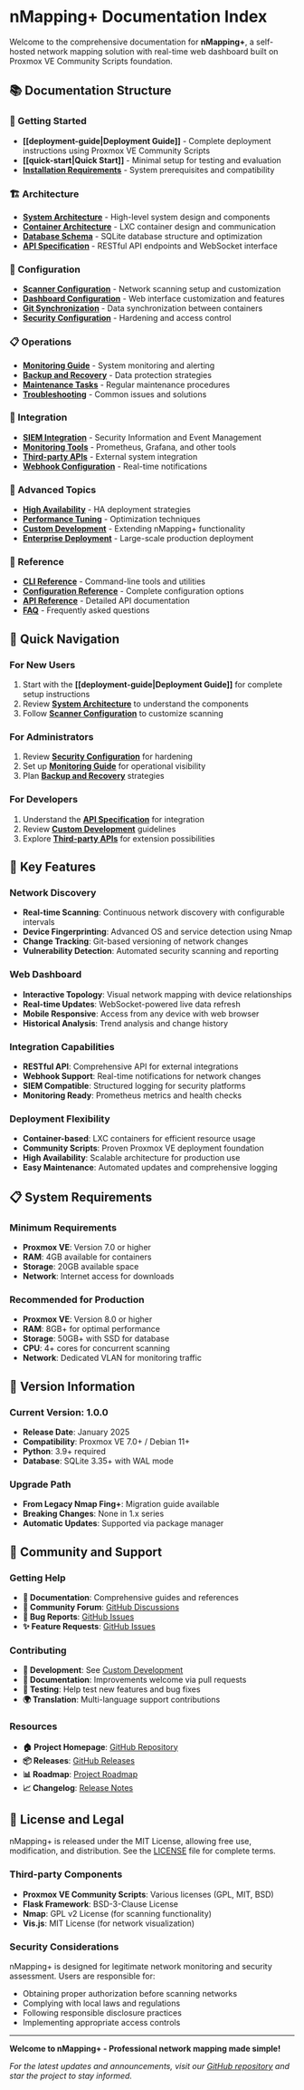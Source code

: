 # nMapping+ Documentation Index

Welcome to the comprehensive documentation for **nMapping+**, a self-hosted network mapping solution with real-time web dashboard built on Proxmox VE Community Scripts foundation.

## 📚 Documentation Structure

### 🚀 Getting Started
- **[[deployment-guide|Deployment Guide]]** - Complete deployment instructions using Proxmox VE Community Scripts
- **[[quick-start|Quick Start]]** - Minimal setup for testing and evaluation
- **[Installation Requirements](requirements.md)** - System prerequisites and compatibility

### 🏗️ Architecture
- **[System Architecture](architecture/overview.md)** - High-level system design and components
- **[Container Architecture](architecture/containers.md)** - LXC container design and communication
- **[Database Schema](architecture/database.md)** - SQLite database structure and optimization
- **[API Specification](architecture/api.md)** - RESTful API endpoints and WebSocket interface

### 🔧 Configuration
- **[Scanner Configuration](configuration/scanner.md)** - Network scanning setup and customization
- **[Dashboard Configuration](configuration/dashboard.md)** - Web interface customization and features
- **[Git Synchronization](configuration/git-sync.md)** - Data synchronization between containers
- **[Security Configuration](configuration/security.md)** - Hardening and access control

### 📋 Operations
- **[Monitoring Guide](operations/monitoring.md)** - System monitoring and alerting
- **[Backup and Recovery](operations/backup.md)** - Data protection strategies
- **[Maintenance Tasks](operations/maintenance.md)** - Regular maintenance procedures
- **[Troubleshooting](operations/troubleshooting.md)** - Common issues and solutions

### 🔌 Integration
- **[SIEM Integration](integration/siem.md)** - Security Information and Event Management
- **[Monitoring Tools](integration/monitoring.md)** - Prometheus, Grafana, and other tools
- **[Third-party APIs](integration/apis.md)** - External system integration
- **[Webhook Configuration](integration/webhooks.md)** - Real-time notifications

### 🚀 Advanced Topics
- **[High Availability](advanced/high-availability.md)** - HA deployment strategies
- **[Performance Tuning](advanced/performance.md)** - Optimization techniques
- **[Custom Development](advanced/development.md)** - Extending nMapping+ functionality
- **[Enterprise Deployment](advanced/enterprise.md)** - Large-scale production deployment

### 📖 Reference
- **[CLI Reference](reference/cli.md)** - Command-line tools and utilities
- **[Configuration Reference](reference/configuration.md)** - Complete configuration options
- **[API Reference](reference/api.md)** - Detailed API documentation
- **[FAQ](reference/faq.md)** - Frequently asked questions

## 🎯 Quick Navigation

### For New Users
1. Start with the **[[deployment-guide|Deployment Guide]]** for complete setup instructions
2. Review **[System Architecture](architecture/overview.md)** to understand the components
3. Follow **[Scanner Configuration](configuration/scanner.md)** to customize scanning

### For Administrators
1. Review **[Security Configuration](configuration/security.md)** for hardening
2. Set up **[Monitoring Guide](operations/monitoring.md)** for operational visibility
3. Plan **[Backup and Recovery](operations/backup.md)** strategies

### For Developers
1. Understand the **[API Specification](architecture/api.md)** for integration
2. Review **[Custom Development](advanced/development.md)** guidelines
3. Explore **[Third-party APIs](integration/apis.md)** for extension possibilities

## 🌟 Key Features

### Network Discovery
- **Real-time Scanning**: Continuous network discovery with configurable intervals
- **Device Fingerprinting**: Advanced OS and service detection using Nmap
- **Change Tracking**: Git-based versioning of network changes
- **Vulnerability Detection**: Automated security scanning and reporting

### Web Dashboard
- **Interactive Topology**: Visual network mapping with device relationships
- **Real-time Updates**: WebSocket-powered live data refresh
- **Mobile Responsive**: Access from any device with web browser
- **Historical Analysis**: Trend analysis and change history

### Integration Capabilities
- **RESTful API**: Comprehensive API for external integrations
- **Webhook Support**: Real-time notifications for network changes
- **SIEM Compatible**: Structured logging for security platforms
- **Monitoring Ready**: Prometheus metrics and health checks

### Deployment Flexibility
- **Container-based**: LXC containers for efficient resource usage
- **Community Scripts**: Proven Proxmox VE deployment foundation
- **High Availability**: Scalable architecture for production use
- **Easy Maintenance**: Automated updates and comprehensive logging

## 📋 System Requirements

### Minimum Requirements
- **Proxmox VE**: Version 7.0 or higher
- **RAM**: 4GB available for containers
- **Storage**: 20GB available space
- **Network**: Internet access for downloads

### Recommended for Production
- **Proxmox VE**: Version 8.0 or higher
- **RAM**: 8GB+ for optimal performance
- **Storage**: 50GB+ with SSD for database
- **CPU**: 4+ cores for concurrent scanning
- **Network**: Dedicated VLAN for monitoring traffic

## 🔄 Version Information

### Current Version: 1.0.0
- **Release Date**: January 2025
- **Compatibility**: Proxmox VE 7.0+ / Debian 11+
- **Python**: 3.9+ required
- **Database**: SQLite 3.35+ with WAL mode

### Upgrade Path
- **From Legacy Nmap Fing+**: Migration guide available
- **Breaking Changes**: None in 1.x series
- **Automatic Updates**: Supported via package manager

## 🤝 Community and Support

### Getting Help
- **📖 Documentation**: Comprehensive guides and references
- **💬 Community Forum**: [GitHub Discussions](https://github.com/YOUR_USERNAME/nmapping-plus/discussions)
- **🐛 Bug Reports**: [GitHub Issues](https://github.com/YOUR_USERNAME/nmapping-plus/issues)
- **✨ Feature Requests**: [GitHub Issues](https://github.com/YOUR_USERNAME/nmapping-plus/issues)

### Contributing
- **🔧 Development**: See [Custom Development](advanced/development.md)
- **📝 Documentation**: Improvements welcome via pull requests
- **🧪 Testing**: Help test new features and bug fixes
- **🌍 Translation**: Multi-language support contributions

### Resources
- **🏠 Project Homepage**: [GitHub Repository](https://github.com/YOUR_USERNAME/nmapping-plus)
- **📦 Releases**: [GitHub Releases](https://github.com/YOUR_USERNAME/nmapping-plus/releases)
- **📊 Roadmap**: [Project Roadmap](https://github.com/YOUR_USERNAME/nmapping-plus/projects)
- **📈 Changelog**: [Release Notes](https://github.com/YOUR_USERNAME/nmapping-plus/blob/main/CHANGELOG.md)

## 📄 License and Legal

nMapping+ is released under the MIT License, allowing free use, modification, and distribution. See the [LICENSE](../LICENSE) file for complete terms.

### Third-party Components
- **Proxmox VE Community Scripts**: Various licenses (GPL, MIT, BSD)
- **Flask Framework**: BSD-3-Clause License
- **Nmap**: GPL v2 License (for scanning functionality)
- **Vis.js**: MIT License (for network visualization)

### Security Considerations
nMapping+ is designed for legitimate network monitoring and security assessment. Users are responsible for:
- Obtaining proper authorization before scanning networks
- Complying with local laws and regulations
- Following responsible disclosure practices
- Implementing appropriate access controls

---

**Welcome to nMapping+ - Professional network mapping made simple!**

*For the latest updates and announcements, visit our [GitHub repository](https://github.com/YOUR_USERNAME/nmapping-plus) and star the project to stay informed.*